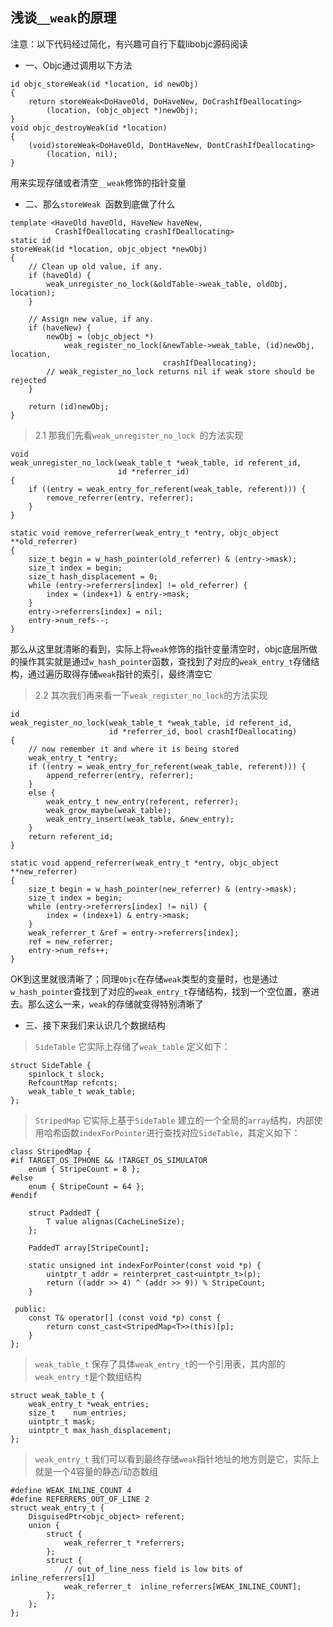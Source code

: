 ## 浅谈`__weak`的原理

注意：以下代码经过简化，有兴趣可自行下载libobjc源码阅读

* 一、Objc通过调用以下方法
```
id objc_storeWeak(id *location, id newObj)
{
    return storeWeak<DoHaveOld, DoHaveNew, DoCrashIfDeallocating>
        (location, (objc_object *)newObj);
}
void objc_destroyWeak(id *location)
{
    (void)storeWeak<DoHaveOld, DontHaveNew, DontCrashIfDeallocating>
        (location, nil);
}
```
用来实现存储或者清空`__weak`修饰的指针变量

* 二、那么`storeWeak `函数到底做了什么

```
template <HaveOld haveOld, HaveNew haveNew,
          CrashIfDeallocating crashIfDeallocating>
static id 
storeWeak(id *location, objc_object *newObj)
{
    // Clean up old value, if any.
    if (haveOld) {
        weak_unregister_no_lock(&oldTable->weak_table, oldObj, location);
    }

    // Assign new value, if any.
    if (haveNew) {
        newObj = (objc_object *)
            weak_register_no_lock(&newTable->weak_table, (id)newObj, location, 
                                  crashIfDeallocating);
        // weak_register_no_lock returns nil if weak store should be rejected
    }

    return (id)newObj;
}

```
> 2.1 那我们先看`weak_unregister_no_lock `的方法实现
```
void
weak_unregister_no_lock(weak_table_t *weak_table, id referent_id, 
                        id *referrer_id)
{
    if ((entry = weak_entry_for_referent(weak_table, referent))) {
        remove_referrer(entry, referrer);
    }
}

static void remove_referrer(weak_entry_t *entry, objc_object **old_referrer)
{
    size_t begin = w_hash_pointer(old_referrer) & (entry->mask);
    size_t index = begin;
    size_t hash_displacement = 0;
    while (entry->referrers[index] != old_referrer) {
        index = (index+1) & entry->mask;
    }
    entry->referrers[index] = nil;
    entry->num_refs--;
}

```
那么从这里就清晰的看到，实际上将`weak`修饰的指针变量清空时，objc底层所做的操作其实就是通过`w_hash_pointer`函数，查找到了对应的`weak_entry_t`存储结构，通过遍历取得存储`weak`指针的索引，最终清空它

> 2.2 其次我们再来看一下`weak_register_no_lock`的方法实现
```
id 
weak_register_no_lock(weak_table_t *weak_table, id referent_id, 
                      id *referrer_id, bool crashIfDeallocating)
{
    // now remember it and where it is being stored
    weak_entry_t *entry;
    if ((entry = weak_entry_for_referent(weak_table, referent))) {
        append_referrer(entry, referrer);
    } 
    else {
        weak_entry_t new_entry(referent, referrer);
        weak_grow_maybe(weak_table);
        weak_entry_insert(weak_table, &new_entry);
    }
    return referent_id;
}

static void append_referrer(weak_entry_t *entry, objc_object **new_referrer)
{
    size_t begin = w_hash_pointer(new_referrer) & (entry->mask);
    size_t index = begin;
    while (entry->referrers[index] != nil) {
        index = (index+1) & entry->mask;
    }
    weak_referrer_t &ref = entry->referrers[index];
    ref = new_referrer;
    entry->num_refs++;
}
```
OK到这里就很清晰了；同理`Objc`在存储`weak`类型的变量时，也是通过`w_hash_pointer`查找到了对应的`weak_entry_t`存储结构，找到一个空位置，塞进去。那么这么一来，`weak`的存储就变得特别清晰了


* 三、接下来我们来认识几个数据结构

> `SideTable` 它实际上存储了`weak_table` 定义如下： 
```
struct SideTable {
    spinlock_t slock;
    RefcountMap refcnts;
    weak_table_t weak_table;
};

```

> `StripedMap` 它实际上基于`SideTable` 建立的一个全局的`array`结构，内部使用哈希函数`indexForPointer`进行查找对应`SideTable`，其定义如下：
```
class StripedMap {
#if TARGET_OS_IPHONE && !TARGET_OS_SIMULATOR
    enum { StripeCount = 8 };
#else
    enum { StripeCount = 64 };
#endif

    struct PaddedT {
        T value alignas(CacheLineSize);
    };

    PaddedT array[StripeCount];

    static unsigned int indexForPointer(const void *p) {
        uintptr_t addr = reinterpret_cast<uintptr_t>(p);
        return ((addr >> 4) ^ (addr >> 9)) % StripeCount;
    }

 public:
    const T& operator[] (const void *p) const { 
        return const_cast<StripedMap<T>>(this)[p]; 
    }
};

```

> `weak_table_t` 保存了具体`weak_entry_t`的一个引用表，其内部的`weak_entry_t`是个数组结构
```
struct weak_table_t {
    weak_entry_t *weak_entries;
    size_t    num_entries;
    uintptr_t mask;
    uintptr_t max_hash_displacement;
};
```

> `weak_entry_t` 我们可以看到最终存储`weak`指针地址的地方则是它，实际上就是一个4容量的静态/动态数组
```
#define WEAK_INLINE_COUNT 4
#define REFERRERS_OUT_OF_LINE 2
struct weak_entry_t {
    DisguisedPtr<objc_object> referent;
    union {
        struct {
            weak_referrer_t *referrers;
        };
        struct {
            // out_of_line_ness field is low bits of inline_referrers[1]
            weak_referrer_t  inline_referrers[WEAK_INLINE_COUNT];
        };
    };
};

```

